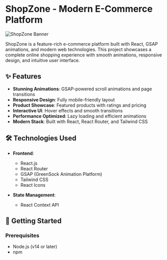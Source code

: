 # ShopZone - Modern E-Commerce Platform

![ShopZone Banner](https://images.unsplash.com/photo-1555529669-e69e7aa0ba9a?ixlib=rb-1.2.1&auto=format&fit=crop&w=1920&q=80)

ShopZone is a feature-rich e-commerce platform built with React, GSAP animations, and modern web technologies. This project showcases a complete online shopping experience with smooth animations, responsive design, and intuitive user interface.

## ✨ Features

- **Stunning Animations**: GSAP-powered scroll animations and page transitions
- **Responsive Design**: Fully mobile-friendly layout
- **Product Showcase**: Featured products with ratings and pricing
- **Interactive UI**: Hover effects and smooth transitions
- **Performance Optimized**: Lazy loading and efficient animations
- **Modern Stack**: Built with React, React Router, and Tailwind CSS

## 🛠️ Technologies Used

- **Frontend**: 
  - React.js
  - React Router
  - GSAP (GreenSock Animation Platform)
  - Tailwind CSS
  - React Icons

- **State Management**:
  - React Context API

## 🚀 Getting Started

### Prerequisites
- Node.js (v14 or later)
- npm 